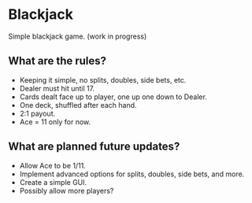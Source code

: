 # Blackjack
Simple blackjack game. (work in progress)


<h2>What are the rules?</h2>
<ul>
  <li>Keeping it simple, no splits, doubles, side bets, etc.</li>
  <li>Dealer must hit until 17.</li>
  <li>Cards dealt face up to player, one up one down to Dealer.</li>
  <li>One deck, shuffled after each hand.</li>
  <li>2:1 payout.</li>
  <li>Ace = 11 only for now.</li>
</ul>

<h2>What are planned future updates?</h2>
<ul>
  <li>Allow Ace to be 1/11.</li>
  <li>Implement advanced options for splits, doubles, side bets, and more.</li>
  <li>Create a simple GUI.</li>
  <li>Possibly allow more players?</li>
</ul>
